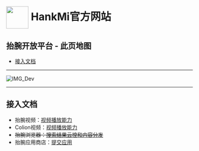 # [<img src="favicon.ico" width="60" height="60" align="center" />](https://www.hankmi.com) HankMi官方网站

## 抬腕开放平台 - 此页地图
* [接入文档](#接入文档)

***

![IMG_Dev](https://s2.loli.net/2022/08/16/DS1LWZoTU4kh8AM.png)

***

## 接入文档
* 抬腕视频：[视频播放能力](dev/media.md)
* Colion视频：[视频播放能力](dev/media.md)
* ~~抬腕浏览器：[搜索结果云控和内容分发](dev/browser.md)~~  
* 抬腕应用商店：[提交应用](dev/apps.md)
